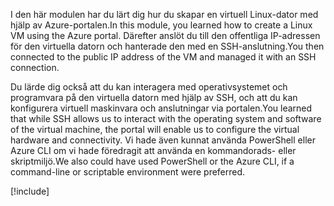 <span data-ttu-id="8f95b-101">I den här modulen har du lärt dig hur du skapar en virtuell Linux-dator med hjälp av Azure-portalen.</span><span class="sxs-lookup"><span data-stu-id="8f95b-101">In this module, you learned how to create a Linux VM using the Azure portal.</span></span> <span data-ttu-id="8f95b-102">Därefter anslöt du till den offentliga IP-adressen för den virtuella datorn och hanterade den med en SSH-anslutning.</span><span class="sxs-lookup"><span data-stu-id="8f95b-102">You then connected to the public IP address of the VM and managed it with an SSH connection.</span></span> 

<span data-ttu-id="8f95b-103">Du lärde dig också att du kan interagera med operativsystemet och programvara på den virtuella datorn med hjälp av SSH, och att du kan konfigurera virtuell maskinvara och anslutningar via portalen.</span><span class="sxs-lookup"><span data-stu-id="8f95b-103">You learned that while SSH allows us to interact with the operating system and software of the virtual machine, the portal will enable us to configure the virtual hardware and connectivity.</span></span> <span data-ttu-id="8f95b-104">Vi hade även kunnat använda PowerShell eller Azure CLI om vi hade föredragit att använda en kommandorads- eller skriptmiljö.</span><span class="sxs-lookup"><span data-stu-id="8f95b-104">We also could have used PowerShell or the Azure CLI, if a command-line or scriptable environment were preferred.</span></span>

<!-- Cleanup sandbox -->
[!include[](../../../includes/azure-sandbox-cleanup.md)]
